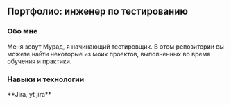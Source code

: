 <h2>Портфолио: инженер по тестированию</h2>
<h3>Обо мне</h3>
Меня зовут Мурад, я начинающий тестировщик.
В этом репозитории вы можете найти некоторые из моих проектов, выполненных во время обучения и практики. 
<h3>Навыки и технологии</h3>
**Jira, yt jira**
